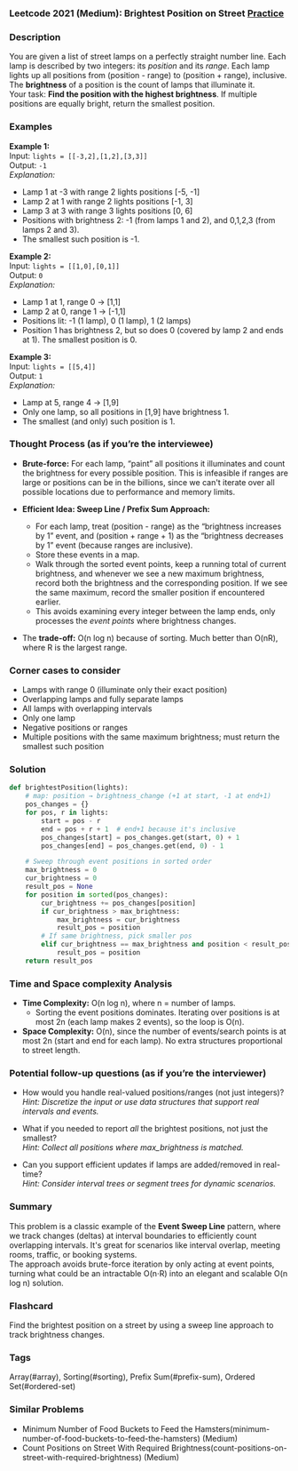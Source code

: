 ### Leetcode 2021 (Medium): Brightest Position on Street [Practice](https://leetcode.com/problems/brightest-position-on-street)

### Description  
You are given a list of street lamps on a perfectly straight number line. Each lamp is described by two integers: its *position* and its *range*. Each lamp lights up all positions from (position - range) to (position + range), inclusive. The **brightness** of a position is the count of lamps that illuminate it.  
Your task: **Find the position with the highest brightness**. If multiple positions are equally bright, return the smallest position.

### Examples  

**Example 1:**  
Input: `lights = [[-3,2],[1,2],[3,3]]`  
Output: `-1`  
*Explanation:*
- Lamp 1 at -3 with range 2 lights positions [-5, -1]
- Lamp 2 at 1 with range 2 lights positions [-1, 3]
- Lamp 3 at 3 with range 3 lights positions [0, 6]
- Positions with brightness 2: -1 (from lamps 1 and 2), and 0,1,2,3 (from lamps 2 and 3).
- The smallest such position is -1.

**Example 2:**  
Input: `lights = [[1,0],[0,1]]`  
Output: `0`  
*Explanation:*
- Lamp 1 at 1, range 0 → [1,1]
- Lamp 2 at 0, range 1 → [-1,1]
- Positions lit: -1 (1 lamp), 0 (1 lamp), 1 (2 lamps)
- Position 1 has brightness 2, but so does 0 (covered by lamp 2 and ends at 1). The smallest position is 0.

**Example 3:**  
Input: `lights = [[5,4]]`  
Output: `1`  
*Explanation:*
- Lamp at 5, range 4 → [1,9]
- Only one lamp, so all positions in [1,9] have brightness 1.
- The smallest (and only) such position is 1.

### Thought Process (as if you’re the interviewee)  

- **Brute-force:** For each lamp, “paint” all positions it illuminates and count the brightness for every possible position. This is infeasible if ranges are large or positions can be in the billions, since we can't iterate over all possible locations due to performance and memory limits.

- **Efficient Idea: Sweep Line / Prefix Sum Approach:**  
  - For each lamp, treat (position - range) as the “brightness increases by 1” event, and (position + range + 1) as the “brightness decreases by 1” event (because ranges are inclusive).
  - Store these events in a map.
  - Walk through the sorted event points, keep a running total of current brightness, and whenever we see a new maximum brightness, record both the brightness and the corresponding position. If we see the same maximum, record the smaller position if encountered earlier.
  - This avoids examining every integer between the lamp ends, only processes the *event points* where brightness changes.

- The **trade-off:** O(n log n) because of sorting. Much better than O(nR), where R is the largest range.

### Corner cases to consider  
- Lamps with range 0 (illuminate only their exact position)
- Overlapping lamps and fully separate lamps
- All lamps with overlapping intervals
- Only one lamp
- Negative positions or ranges
- Multiple positions with the same maximum brightness; must return the smallest such position

### Solution

```python
def brightestPosition(lights):
    # map: position → brightness_change (+1 at start, -1 at end+1)
    pos_changes = {}
    for pos, r in lights:
        start = pos - r
        end = pos + r + 1  # end+1 because it's inclusive
        pos_changes[start] = pos_changes.get(start, 0) + 1
        pos_changes[end] = pos_changes.get(end, 0) - 1

    # Sweep through event positions in sorted order
    max_brightness = 0
    cur_brightness = 0
    result_pos = None
    for position in sorted(pos_changes):
        cur_brightness += pos_changes[position]
        if cur_brightness > max_brightness:
            max_brightness = cur_brightness
            result_pos = position
        # If same brightness, pick smaller pos
        elif cur_brightness == max_brightness and position < result_pos:
            result_pos = position
    return result_pos
```

### Time and Space complexity Analysis  

- **Time Complexity:** O(n log n), where n = number of lamps.  
  - Sorting the event positions dominates. Iterating over positions is at most 2n (each lamp makes 2 events), so the loop is O(n).
- **Space Complexity:** O(n), since the number of events/search points is at most 2n (start and end for each lamp). No extra structures proportional to street length.

### Potential follow-up questions (as if you’re the interviewer)  

- How would you handle real-valued positions/ranges (not just integers)?  
  *Hint: Discretize the input or use data structures that support real intervals and events.*

- What if you needed to report *all* the brightest positions, not just the smallest?  
  *Hint: Collect all positions where max_brightness is matched.*

- Can you support efficient updates if lamps are added/removed in real-time?  
  *Hint: Consider interval trees or segment trees for dynamic scenarios.*

### Summary
This problem is a classic example of the **Event Sweep Line** pattern, where we track changes (deltas) at interval boundaries to efficiently count overlapping intervals. It's great for scenarios like interval overlap, meeting rooms, traffic, or booking systems.  
The approach avoids brute-force iteration by only acting at event points, turning what could be an intractable O(n⋅R) into an elegant and scalable O(n log n) solution.


### Flashcard
Find the brightest position on a street by using a sweep line approach to track brightness changes.

### Tags
Array(#array), Sorting(#sorting), Prefix Sum(#prefix-sum), Ordered Set(#ordered-set)

### Similar Problems
- Minimum Number of Food Buckets to Feed the Hamsters(minimum-number-of-food-buckets-to-feed-the-hamsters) (Medium)
- Count Positions on Street With Required Brightness(count-positions-on-street-with-required-brightness) (Medium)